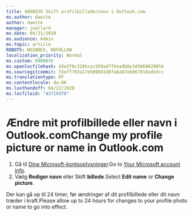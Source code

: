 ```yaml
---
title: 8000036 Skift profilbillede/navn i Outlook.com
ms.author: daeite
author: daeite
manager: joallard
ms.date: 04/21/2020
ms.audience: Admin
ms.topic: article
ROBOTS: NOINDEX, NOFOLLOW
localization_priority: Normal
ms.custom: 8000036
ms.openlocfilehash: d3e2f8c326bcac939ad7f6eadb8e3d5060620054
ms.sourcegitcommit: 55eff703a17e500681d8fa6a87eb067019ade3cc
ms.translationtype: MT
ms.contentlocale: da-DK
ms.lasthandoff: 04/22/2020
ms.locfileid: "43719370"
---
```

# <a name="change-my-profile-picture-or-name-in-outlookcom"></a><span data-ttu-id="3e3a6-102">Ændre mit profilbillede eller navn i Outlook.com</span><span class="sxs-lookup"><span data-stu-id="3e3a6-102">Change my profile picture or name in Outlook.com</span></span>

1. <span data-ttu-id="3e3a6-103">Gå til [Dine Microsoft-kontooplysninger](https://go.microsoft.com/fwlink/p/?linkid=860841).</span><span class="sxs-lookup"><span data-stu-id="3e3a6-103">Go to [Your Microsoft account info](https://go.microsoft.com/fwlink/p/?linkid=860841).</span></span>
1. <span data-ttu-id="3e3a6-104">Vælg **Rediger navn** eller Skift **billede**.</span><span class="sxs-lookup"><span data-stu-id="3e3a6-104">Select **Edit name** or **Change picture**.</span></span>

<span data-ttu-id="3e3a6-105">Der kan gå op til 24 timer, før ændringer af dit profilbillede eller dit navn træder i kraft.</span><span class="sxs-lookup"><span data-stu-id="3e3a6-105">Please allow up to 24 hours for changes to your profile photo or name to go into effect.</span></span>